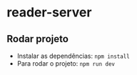 # reader-server

## Rodar projeto

- Instalar as dependências: `npm install`
- Para rodar o projeto: `npm run dev`

